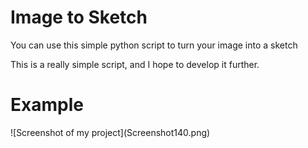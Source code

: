 # Image to Sketch

You can use this simple python script to turn your image into a sketch

This is a really simple script, and I hope to develop it further.

<h1> Example </h1>
![Screenshot of my project](Screenshot140.png)

